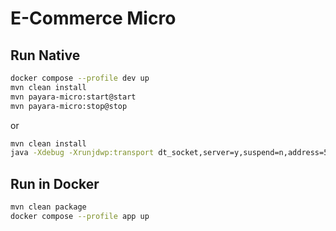 # E-Commerce Micro

## Run Native

```bash
docker compose --profile dev up
mvn clean install
mvn payara-micro:start@start
mvn payara-micro:stop@stop
```

or

```bash
mvn clean install
java -Xdebug -Xrunjdwp:transport dt_socket,server=y,suspend=n,address=5005 -jar target/e-commerce-micro-microbundle.jar --nocluster
```

## Run in Docker

```bash
mvn clean package
docker compose --profile app up
```
